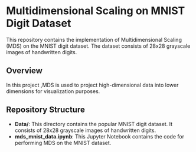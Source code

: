 # Multidimensional Scaling on MNIST Digit Dataset

This repository contains the implementation of Multidimensional Scaling (MDS) on the MNIST digit dataset. The dataset consists of 28x28 grayscale images of handwritten digits.
## Overview
In this project ,MDS is used to project high-dimensional data into lower dimensions for visualization purposes.
## Repository Structure

- **Data/**: This directory contains the popular MNIST digit dataset. It consists of 28x28 grayscale images of handwritten digits.
- **mds_mnist_data.ipynb**: This Jupyter Notebook contains the code for performing MDS on the MNIST dataset.

